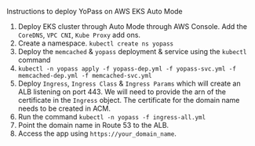 Instructions to deploy YoPass on AWS EKS Auto Mode
  1. Deploy EKS cluster through Auto Mode through AWS Console. Add the ` CoreDNS `, ` VPC CNI `, ` Kube Proxy ` add ons.
  2. Create a namespace. ` kubectl create ns yopass `
  3. Deploy the `memcached` & `yopass` deployment & service using the `kubectl` command
  4. ` kubectl -n yopass apply -f yopass-dep.yml -f yopass-svc.yml -f memcached-dep.yml -f memcached-svc.yml `
  5. Deploy `Ingress`, `Ingress Class` & `Ingress Params` which will create an ALB listening on port 443. We will need to provide the arn of the certificate in the `Ingress` object. The certificate for the domain name needs to be created in ACM.
  6. Run the command ` kubectl -n yopass -f ingress-all.yml `
  7. Point the domain name in Route 53 to the ALB.
  8. Access the app using `https://your_domain_name`.
